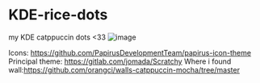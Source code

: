 # KDE-rice-dots
my KDE catppuccin dots &lt;33
![image](https://github.com/user-attachments/assets/af1b2c90-e552-4e9a-b083-6cd15dcc8ebc)

Icons: https://github.com/PapirusDevelopmentTeam/papirus-icon-theme
Principal theme: https://gitlab.com/jomada/Scratchy
Where i found wall:https://github.com/orangci/walls-catppuccin-mocha/tree/master


